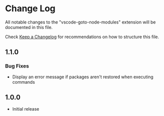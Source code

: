 # Change Log
All notable changes to the "vscode-goto-node-modules" extension will be documented in this file.

Check [Keep a Changelog](http://keepachangelog.com/) for recommendations on how to structure this file.

## 1.1.0
### Bug Fixes
- Display an error message if packages aren't restored when executing commands

## 1.0.0
- Initial release